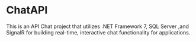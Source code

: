 # ChatAPI
This is an API Chat project that utilizes .NET Framework 7, SQL Server ,and SignalR for building real-time, interactive chat functionality for applications.
